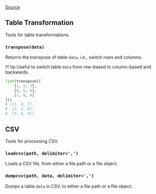 [Source](https://github.com/chuanconggao/extratools/blob/master/extratools/tabletools.py)

## Table Transformation

Tools for table transformations.

### `transpose(data)`

Returns the transpose of table `data`, i.e., switch rows and columns.

!!! tip
    Useful to switch table `data` from row-based to column-based and backwards.

``` python
list(transpose([
    [1, 2, 3],
    [4, 5, 6],
    [7, 8, 9]
]))
# [[1, 4, 7],
#  [2, 5, 8],
#  [3, 6, 9]]
```

## CSV

Tools for processing CSV.

### `loadcsv(path, delimiter=',')`

Loads a CSV file, from either a file path or a file object.

### `dumpcsv(path, data, delimiter=',')`

Dumps a table `data` in CSV, to either a file path or a file object.
